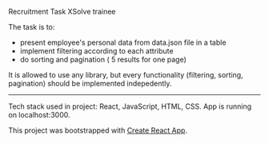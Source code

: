 Recruitment Task XSolve trainee

The task is to:
- present employee's personal data from data.json file in a table
- implement filtering according to each attribute
- do sorting and pagination ( 5 results for one page)

It is allowed to use any library, but every functionality (filtering, sorting, pagination) should be implemented indepedently.

---------------------------------
Tech stack used in project: React, JavaScript, HTML, CSS.
App is running on localhost:3000.

This project was bootstrapped with [Create React App](https://github.com/facebookincubator/create-react-app).